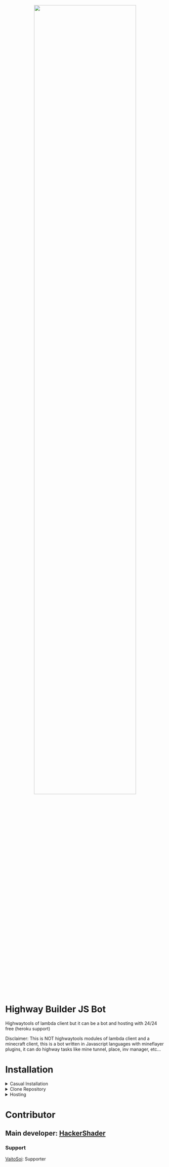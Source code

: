 
<p align="center">
    <img src="https://cdn.discordapp.com/attachments/745095165554851922/978514447716990976/unknown.png" style="width: 80%">
</p>

# **Highway Builder JS Bot**
Highwaytools of lambda client but it can be a bot and hosting with 24/24 free (heroku support)

Disclaimer: This is NOT highwaytools modules of lambda client and a minecraft client, this is a bot written in Javascript languages with mineflayer plugins, it can do highway tasks like mine tunnel, place, inv manager, etc... 
# Installation

<details> 
    <summary>Casual Installation</summary>

> Download Installation file in release page: https://github.com/HackerShader/HighwayBot/releases

> Create a workspace folder (if you want)

> Execute the installation file and choose the location 

> Wait until it has completed

> Run a batch file (runbot.bat) in workspace folder to run bot

</details>

<details> 
    <summary>Clone Repository</summary>
Type this command into terminal (require git: https://git-scm.com/)

```
git clone https://github.com/HackerShader/HighwayBot.git
```
</details>

<details>
    <summary>Hosting</summary>
    
### Heroku method

> Go to [Heroku](https://www.heroku.com) Website

> Create an account

> Create an app in dashboard

> Go to the app/Deploy

> Push the Source code of highwaybot to your **private repository**
>> IF you don't have github account, create them and repository with option: **private**

> Follow this table 

| Options               | Your choices                                   |
| --------------------- |:----------------------------------------------:|
| Deployment method     | Github                                         |
| Repository            | Your repository name                           |
| Automatic deploys     | Enable automatic deploys                       |
| Manual deploy         | Choose main branch (your choices)/Deploy Branch|

> Create "Procfile" in your repository

> Input "worker node ./index.js" in Procfile

> Go to resources pages and 

</details>

# Contributor
## Main developer: [HackerShader](https://github.com/HackerShader)

### Support

[VaitoSoi](https://github.com/VaitoSoi): Supporter



